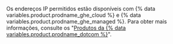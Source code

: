 Os endereços IP permitidos estão disponíveis com {% data variables.product.prodname_ghe_cloud %} e {% data variables.product.prodname_ghe_managed %}. Para obter mais informações, consulte os "[Produtos da {% data variables.product.prodname_dotcom %}](/articles/github-s-products)".
